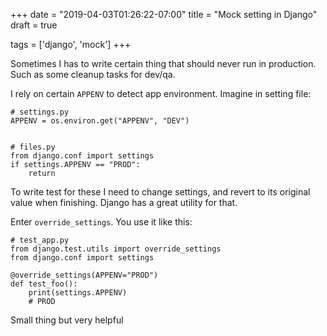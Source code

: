 +++
date = "2019-04-03T01:26:22-07:00"
title = "Mock setting in Django"
draft = true

tags = ['django', 'mock']
+++

Sometimes I has to write certain thing that should never run in
production. Such as some cleanup tasks for dev/qa.

I rely on certain `APPENV` to detect app environment. Imagine in setting
file:

```
# settings.py
APPENV = os.environ.get("APPENV", "DEV")


# files.py
from django.conf import settings
if settings.APPENV == "PROD":
    return
```

To write test for these I need to change settings, and revert to its
original value when finishing. Django has a great utility for that.

Enter `override_settings`. You use it like this:


```
# test_app.py
from django.test.utils import override_settings
from django.conf import settings

@override_settings(APPENV="PROD")
def test_foo():
    print(settings.APPENV)
    # PROD
```

Small thing but very helpful
